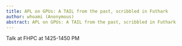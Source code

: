 ```yaml
---
title: APL on GPUs: A TAIL from the past, scribbled in Futhark
author: whoami (Anonymous)
abstract: APL on GPUs: A TAIL from the past, scribbled in Futhark
---
```


Talk at FHPC at 1425-1450 PM
